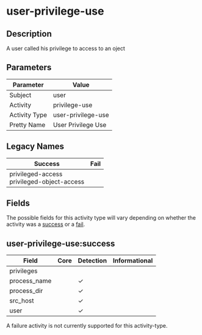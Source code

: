 user-privilege-use
==================

Description
-----------
A user called his privilege to access to an oject

Parameters
----------
| Parameter     | Value              |
| ------------- | ------------------ |
| Subject       | user               |
| Activity      | privilege-use      |
| Activity Type | user-privilege-use |
| Pretty Name   | User Privilege Use |

Legacy Names
------------
| Success                                           | Fail |
| ------------------------------------------------- | ---- |
| privileged-access<br>privileged-object-access<br> |      |

Fields
------

The possible fields for this activity type will vary depending on whether the activity was a [success](#user-privilege-usesuccess) or a [fail](#user-privilege-usefail).


user-privilege-use:success
--------------------------

| Field        | Core | Detection | Informational |
| ------------ | ---- | --------- | ------------- |
| privileges   |      |           |               |
| process_name |      | &#10003;  |               |
| process_dir  |      | &#10003;  |               |
| src_host     |      | &#10003;  |               |
| user         |      | &#10003;  |               |

A failure activity is not currently supported for this activity-type.